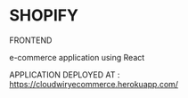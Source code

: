 # SHOPIFY

FRONTEND

e-commerce application using React

APPLICATION DEPLOYED AT : https://cloudwiryecommerce.herokuapp.com/
